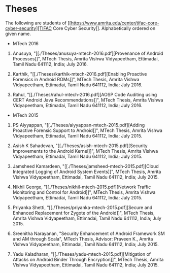 # Theses

The following are students of [[https://www.amrita.edu/center/tifac-core-cyber-security][TIFAC Core Cyber Security]].
Alphabetically ordered on given name.

* MTech 2016

1. Anusuya, "[[./Theses/anusuya-mtech-2016.pdf][Provenance of Android Processes]]", MTech Thesis, Amrita
   Vishwa Vidyapeetham, Ettimadai, Tamil Nadu 641112, India;
   July 2016.

1. Karthik, "[[./Theses/karthik-mtech-2016.pdf][Enabling Proactive Forensics in Android ROMs]]", MTech
   Thesis, Amrita Vishwa Vidyapeetham, Ettimadai, Tamil Nadu 641112,
   India; July 2016.

1. Rahul, "[[./Theses/rahul-mtech-2016.pdf][AOSP Code Auditing using CERT Android Java
   Recommendations]]", MTech Thesis, Amrita Vishwa Vidyapeetham,
   Ettimadai, Tamil Nadu 641112, India; July 2016.


* MTech 2015

1. PS Aiyyappan, "[[./Theses/aiyyappan-mtech-2015.pdf][Adding Proactive Forensic Support to Android]]", MTech
   Thesis, Amrita Vishwa Vidyapeetham, Ettimadai, Tamil Nadu 641112,
   India; July 2015.

1. Asish K Sahadevan, "[[./Theses/asish-mtech-2015.pdf][Security Improvements to the Android Kernel]]",
   MTech Thesis, Amrita Vishwa Vidyapeetham, Ettimadai, Tamil Nadu
   641112, India; July 2015.

1. Jamsheed Kamardeen, "[[./Theses/jamsheed-mtech-2015.pdf][Cloud Integrated Logging of Android System
   Events]]", MTech Thesis, Amrita Vishwa Vidyapeetham, Ettimadai, Tamil
   Nadu 641112, India; July 2015.

1. Nikhil George, "[[./Theses/nikhil-mtech-2015.pdf][Network Traffic Monitoring and Control for
   Android]]", MTech Thesis, Amrita Vishwa Vidyapeetham, Ettimadai,
   Tamil Nadu 641112, India; July 2015.

1. Priyanka Shetti, "[[./Theses/priyanka-mtech-2015.pdf][Secure and
   Enhanced Replacement for Zygote of the Android]]", MTech Thesis,
   Amrita Vishwa Vidyapeetham, Ettimadai, Tamil Nadu 641112, India;
   July 2015.

1. Sreenitha Narayanan, "Security Enhancement of Android Framework SM
   and AM through Scala", MTech Thesis, Advisor: Praveen K., Amrita
   Vishwa Vidyapeetham, Ettimadai, Tamil Nadu 641112, India;
   July 2015.

1. Yadu Kaladharan, "[[./Theses/yadu-mtech-2015.pdf][Mitigation of
   Attacks on Android Binder Through Encryption]]", MTech Thesis, Amrita
   Vishwa Vidyapeetham, Ettimadai, Tamil Nadu 641112, India; July 2015.

